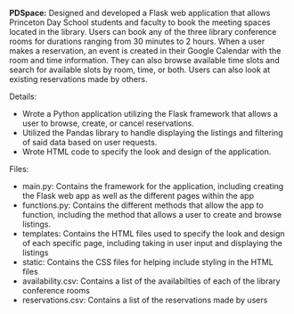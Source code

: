 **PDSpace:** Designed and developed a Flask web application that allows Princeton Day School students and faculty to book the meeting spaces located in the library. Users can book any of the three library conference rooms for durations ranging from 30 minutes to 2 hours. When a user makes a reservation, an event is created in their Google Calendar with the room and time information. They can also browse available time slots and search for available slots by room, time, or both. Users can also look at existing reservations made by others.

Details:
- Wrote a Python application utilizing the Flask framework that allows a user to browse, create, or cancel reservations.
- Utilized the Pandas library to handle displaying the listings and filtering of said data based on user requests.
- Wrote HTML code to specify the look and design of the application.

Files:
- main.py: Contains the framework for the application, including creating the Flask web app as well as the different pages within the app
- functions.py: Contains the different methods that allow the app to function, including the method that allows a user to create and browse listings.
- templates: Contains the HTML files used to specify the look and design of each specific page, including taking in user input and displaying the listings
- static: Contains the CSS files for helping include styling in the HTML files
- availability.csv: Contains a list of the availabilties of each of the library conference rooms
- reservations.csv: Contains a list of the reservations made by users

